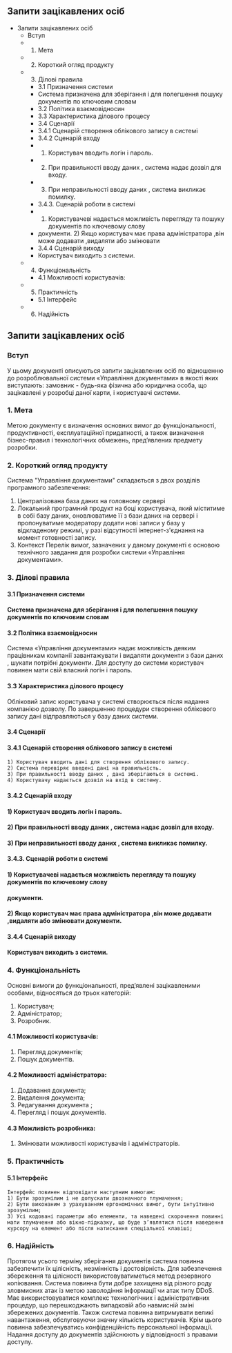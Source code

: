 ## Запити зацікавлених осіб

- Запити зацікавлених осіб
   - Вступ
   - 1. Мета
   - 2. Короткий огляд продукту
   - 3. Ділові правила
      - 3.1 Призначення системи
      - Система призначена для зберігання і для полегшення пошуку документів по ключовим словам
      - 3.2 Політика взаємовідносин
      - 3.3 Характеристика ділового процесу
      - 3.4 Сценарії
      - 3.4.1 Сценарій створення облікового запису в системі
      - 3.4.2 Сценарій входу
      - 1) Користувач вводить логін і пароль.
      - 2) При правильності вводу даних , система надає дозвіл для входу.
      - 3) При неправильності вводу даних , система викликає помилку.
      - 3.4.3. Сценарій роботи в системі
      - 1) Користувачеві надається можливість перегляду та пошуку документів по ключевому слову
      - документи. 2) Якщо користувач має права адміністратора ,він може додавати ,видаляти або змінювати
      - 3.4.4 Сценарій виходу
      - Користувач виходить з системи.
   - 4. Функціональність
      - 4.1 Можливості користувачів:
   - 5. Практичність
      - 5.1 Інтерфейс
   - 6. Надійність


## Запити зацікавлених осіб

### Вступ

У цьому документі описуються запити зацікавлених осіб по відношенню
до розроблювальної системи «Управління документами» в якості яких
виступають: замовник - будь-яка фізична або юридична особа, що зацікавлені у
розробці даної карти, і користувачі системи.

### 1. Мета

Метою документу є визначення основних вимог до функціональності,
продуктивності, експлуатаційної придатності, а також визначення бізнес-правил
і технологічних обмежень, пред’явлених предмету розробки.

### 2. Короткий огляд продукту

Система "Управління документами" складається з двох розділів програмного
забезпечення:

1. Централізована база даних на головному сервері
2. Локальний програмний продукт на боці користувача, який міститиме в
    собі базу даних, оновлюватиме її з бази даних на сервері і пропонуватиме
    модератору додати нові записи у базу у відкладеному режимі, у разі
    відсутності інтернет-з'єднання на момент готовності запису.
3. Контекст
Перелік вимог, зазначених у даному документі є основою технічного
завдання для розробки системи «Управління документами».


### 3. Ділові правила

#### 3.1 Призначення системи

#### Система призначена для зберігання і для полегшення пошуку документів по ключовим словам

#### 3.2 Політика взаємовідносин

Система «Управління документами» надає можливість деяким
працівникам компанії завантажувати і видаляти документи з бази даних , шукати
потрібні документи.
Для доступу до системи користувач повинен мати свій власний логін і
пароль.

#### 3.3 Характеристика ділового процесу

Обліковий запис користувача у системі створюється після надання
компанією дозволу. По завершенню процедури створення облікового запису дані
відправляються у базу даних системи.

#### 3.4 Сценарії

#### 3.4.1 Сценарій створення облікового запису в системі

```
1) Користувач вводить дані для створення облікового запису.
2) Система перевіряє введені дані на правильність.
3) При правильності вводу даних , дані зберігаються в системі.
4) Користувачу надається дозвіл на вхід в систему.
```
#### 3.4.2 Сценарій входу

#### 1) Користувач вводить логін і пароль.

#### 2) При правильності вводу даних , система надає дозвіл для входу.

#### 3) При неправильності вводу даних , система викликає помилку.

#### 3.4.3. Сценарій роботи в системі

#### 1) Користувачеві надається можливість перегляду та пошуку документів по ключевому слову

#### документи.

#### 2) Якщо користувач має права адміністратора ,він може додавати ,видаляти або змінювати документи.

#### 3.4.4 Сценарій виходу

#### Користувач виходить з системи.


### 4. Функціональність

Основні вимоги до функціональності, пред’явлені зацікавленими особами,
відносяться до трьох категорій:

1. Користувач;
2. Адміністратор;
3. Розробник.

#### 4.1 Можливості користувачів:

1) Перегляд документів;
2) Пошук документів.

#### 4.2 Можливості адміністратора:
1) Додавання документа;
2) Видалення документа;
3) Редагування документа ;
4) Перегляд і пошук документів.

#### 4.3 Можливість розробника:
1) Змінювати можливості користувачів і адміністраторів.

### 5. Практичність

#### 5.1 Інтерфейс

```
Інтерфейс повинен відповідати наступним вимогам:
1) Бути зрозумілим і не допускати двозначного тлумачення;
2) Бути виконаним з урахуванням ергономічних вимог, бути інтуїтивно
зрозумілим;
3) Усі кодовані параметри або елементи, та наведені скорочення повинні
мати тлумачення або вікно-підказку, що буде з’являтися після наведення
курсору на елемент або після натискання спеціальної клавіші;
```

### 6. Надійність

Протягом усього терміну зберігання документів система повинна
забезпечити їх цілісність, незмінність і достовірність.
Для забезпечення збереження та цілісності використовуватиметься метод
резервного копіювання.
Система повинна бути добре захищена від різного роду зловмисних атак із
метою заволодіння інформації чи атак типу DDoS. Має використовуватися
комплекс технологічних і адміністративних процедур, що перешкоджають
випадковій або навмисній зміні збережених документів.
Також система повинна витримувати великі навантаження, обслуговуючи
значну кількість користувачів.
Крім цього повинна забезпечуватись конфіденційність персональної
інформації. Надання доступу до документів здійснюють у відповідності з
правами доступу.
